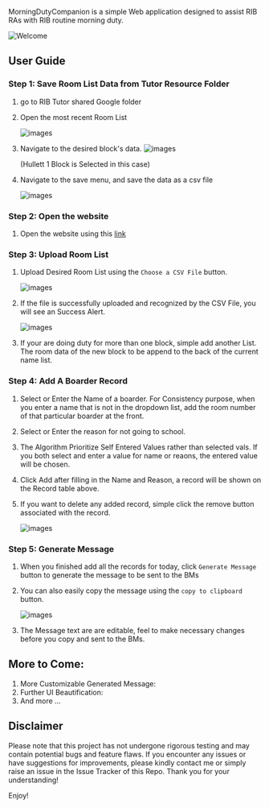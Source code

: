 MorningDutyCompanion is a simple Web application designed to assist RIB RAs with RIB routine morning duty.

![Welcome](Welcome.png)

##  User Guide

### Step 1: Save Room List Data from Tutor Resource Folder

1. go to RIB Tutor shared Google folder

2. Open the most recent Room List

   ![images](Room_Sheet.png)

3. Navigate to the desired block's data.
   ![images](Tab.png)

   (Hullett 1 Block is Selected in this case)

4. Navigate to the save menu, and save the data as a csv file

   ![images](Save.png)

### Step 2: Open the website

1. Open the website using this [link](https://mdc.zyf.ninja/)

### Step 3: Upload Room List 

1. Upload Desired Room List using the `Choose a CSV File` button.

   ![images](Choose.png)

2. If the file is successfully uploaded and recognized by the CSV File, you will see an Success Alert.

   ![images](Success.png)

3. If your are doing duty for more than one block, simple add another List. The room data of the new block to be append to the back of the current name list.

### Step 4: Add A Boarder Record

1. Select or Enter the Name of a boarder. For Consistency purpose, when you enter a name that is not in the dropdown list, add the room number of that particular boarder at the front.

2. Select or Enter the reason for not going to school. 

3. The Algorithm Prioritize Self Entered Values rather than selected vals. If you both select and enter a value for name or reaons, the entered value will be chosen.

4. Click Add after filling in the Name and Reason, a record will be shown on the Record table above.

5. If you want to delete any added record, simple click the remove button associated with the record.

   ![images](Add.png)

### Step 5: Generate Message

1. When you finished add all the records for today, click `Generate Message` button to generate the message to be sent to the BMs

2. You can also easily copy the message using the `copy to clipboard` button.

   ![images](Generate.png)

3.  The Message text are are editable, feel to make necessary changes before you copy and sent to the BMs. 

## More to Come:

1. More Customizable Generated Message:
2. Further UI Beautification: 
3. And more … 

## Disclaimer

Please note that this project has not undergone rigorous testing and may contain potential bugs and feature flaws. If you encounter any issues or have suggestions for improvements, please kindly contact me or simply raise an issue in the Issue Tracker of this Repo. Thank you for your understanding!

Enjoy!
